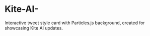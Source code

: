 # Kite-AI-
Interactive tweet style card with Particles.js background, created for showcasing Kite AI updates.
